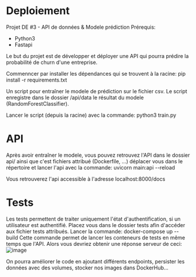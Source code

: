 # Deploiement

Projet DE #3 - API de données & Modele prédiction
Prérequis:
  - Python3
  - Fastapi

Le but du projet est de développer et déployer une API qui pourra prédire la probabilité de churn d'une entreprise.

Commenncer par installer les dépendances qui se trouvent à la racine:
pip install -r requirements.txt

Un script pour entraîner le modele de prédiction sur le fichier csv. Le script enregistre dans le dossier /api/data le résultat du modele
(RandomForestClassifier).

Lancer le script (depuis la racine) avec la commande: python3 train.py

# API

Après avoir entraîner le modele, vous pouvez retrouvez l'API dans le dossier api/ ainsi que c'est fichiers attribué (Dockerfile, ...)
déplacer vous dans le répertoire et lancer l'api avec la commande: uvicorn main:api --reload

Vous retrouverez l'api accessible à l'adresse localhost:8000/docs


# Tests

Les tests permettent de traiter uniquement l'état d'authentification, si un utilisateur est authentifié.
Placez vous dans le dossier tests afin d'accéder aux fichier tests attribués.
Lancer la commande: docker-compose up --build
Cette commande permet de lancer les conteneurs de tests en même temps que l'API. Alors vous devriez obtenir une réponse serveur de ceci:
![image](https://user-images.githubusercontent.com/49723939/137333738-4cece0af-e57e-4927-9d04-85edb927617a.png)

On pourra améliorer le code en ajoutant différents endpoints, persister les données avec des volumes, stocker nos images dans DockerHub...

